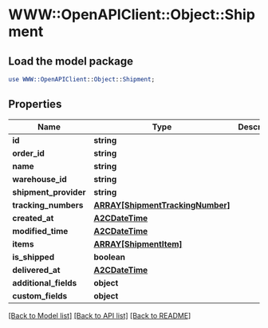 # WWW::OpenAPIClient::Object::Shipment

## Load the model package
```perl
use WWW::OpenAPIClient::Object::Shipment;
```

## Properties
Name | Type | Description | Notes
------------ | ------------- | ------------- | -------------
**id** | **string** |  | [optional] 
**order_id** | **string** |  | [optional] 
**name** | **string** |  | [optional] 
**warehouse_id** | **string** |  | [optional] 
**shipment_provider** | **string** |  | [optional] 
**tracking_numbers** | [**ARRAY[ShipmentTrackingNumber]**](ShipmentTrackingNumber.md) |  | [optional] 
**created_at** | [**A2CDateTime**](A2CDateTime.md) |  | [optional] 
**modified_time** | [**A2CDateTime**](A2CDateTime.md) |  | [optional] 
**items** | [**ARRAY[ShipmentItem]**](ShipmentItem.md) |  | [optional] 
**is_shipped** | **boolean** |  | [optional] 
**delivered_at** | [**A2CDateTime**](A2CDateTime.md) |  | [optional] 
**additional_fields** | **object** |  | [optional] 
**custom_fields** | **object** |  | [optional] 

[[Back to Model list]](../README.md#documentation-for-models) [[Back to API list]](../README.md#documentation-for-api-endpoints) [[Back to README]](../README.md)


